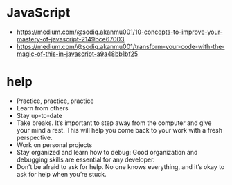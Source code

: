 # JavaScript
- https://medium.com/@sodiq.akanmu001/10-concepts-to-improve-your-mastery-of-javascript-2149bce67003
- https://medium.com/@sodiq.akanmu001/transform-your-code-with-the-magic-of-this-in-javascript-a9a48bb1bf25

# help
- Practice, practice, practice
- Learn from others
- Stay up-to-date
- Take breaks. It’s important to step away from the computer and give your mind a rest. This will help you come back to your work with a fresh perspective.
- Work on personal projects
- Stay organized and learn how to debug: Good organization and debugging skills are essential for any developer.
- Don’t be afraid to ask for help. No one knows everything, and it’s okay to ask for help when you’re stuck.
